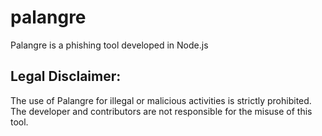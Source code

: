 # palangre
Palangre is a phishing tool developed in Node.js 

## Legal Disclaimer:
The use of Palangre for illegal or malicious activities is strictly prohibited. The developer and contributors are not responsible for the misuse of this tool.
